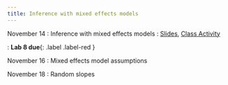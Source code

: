 ```yaml
---
title: Inference with mixed effects models
---
```


November 14
: Inference with mixed effects models
  : [Slides](https://sta214-f22.github.io/slides/lecture_28.pdf), [Class Activity](https://sta214-f22.github.io/class_activities/ca_lecture_28.html)

: **Lab 8 due**{: .label .label-red }
  
November 16
: Mixed effects model assumptions

November 18
: Random slopes

